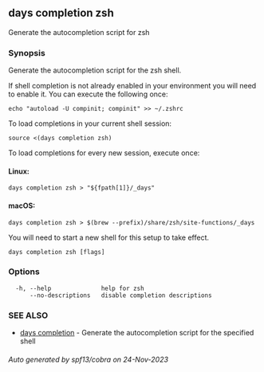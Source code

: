 ## days completion zsh

Generate the autocompletion script for zsh

### Synopsis

Generate the autocompletion script for the zsh shell.

If shell completion is not already enabled in your environment you will need
to enable it.  You can execute the following once:

	echo "autoload -U compinit; compinit" >> ~/.zshrc

To load completions in your current shell session:

	source <(days completion zsh)

To load completions for every new session, execute once:

#### Linux:

	days completion zsh > "${fpath[1]}/_days"

#### macOS:

	days completion zsh > $(brew --prefix)/share/zsh/site-functions/_days

You will need to start a new shell for this setup to take effect.


```
days completion zsh [flags]
```

### Options

```
  -h, --help              help for zsh
      --no-descriptions   disable completion descriptions
```

### SEE ALSO

* [days completion](days_completion.md)	 - Generate the autocompletion script for the specified shell

###### Auto generated by spf13/cobra on 24-Nov-2023
